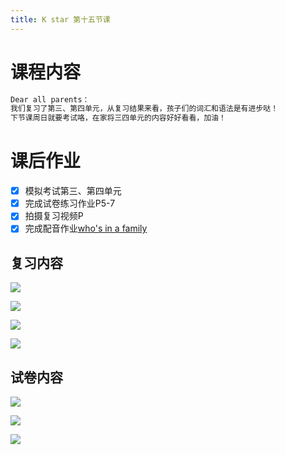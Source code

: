 ```yaml
---
title: K star 第十五节课
---
```


# 课程内容

```bash
Dear all parents：
我们复习了第三、第四单元，从复习结果来看，孩子们的词汇和语法是有进步哒！
下节课周日就要考试咯，在家将三四单元的内容好好看看，加油！
```

# 课后作业

- [x] 模拟考试第三、第四单元
- [x] 完成试卷练习作业P5-7
- [x] 拍摄复习视频P
- [x] 完成配音作业[who's in a family](https://children.qupeiyin.com/index.php?m=home&c=Activity&a=childshare_video&course=MDAwMDAwMDAwMLCdrmKCi7qW&uid=MDAwMDAwMDAwMLCHrqyCe76Ur6eacg)

## 复习内容


![](2020-11-01-amy/01.png)

![](2020-11-08-amy/01.png)

![](2020-11-08-amy/02.png)

![](2020-11-08-amy/03.png)

## 试卷内容

![](2020-11-15-amy/2-1.png)

![](2020-11-15-amy/2-2.png)

![](2020-11-15-amy/2-3.png)

